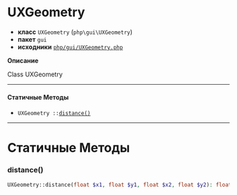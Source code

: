 # UXGeometry

- **класс** `UXGeometry` (`php\gui\UXGeometry`)
- **пакет** `gui`
- **исходники** [`php/gui/UXGeometry.php`](./src/main/resources/JPHP-INF/sdk/php/gui/UXGeometry.php)

**Описание**

Class UXGeometry

---

#### Статичные Методы

- `UXGeometry ::`[`distance()`](#method-distance)

---
# Статичные Методы

<a name="method-distance"></a>

### distance()
```php
UXGeometry::distance(float $x1, float $y1, float $x2, float $y2): float
```